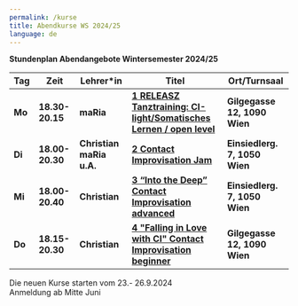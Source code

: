 ```yaml
---
permalink: /kurse
title: Abendkurse WS 2024/25
language: de
---
```

**Stundenplan Abendangebote Wintersemester 2024/25**

| Tag    | Zeit            | Lehrer*in                | Titel                                                                       | Ort/Turnsaal                  |
| ------ | --------------- | ------------------------ | --------------------------------------------------------------------------- | ----------------------------- |
| **Mo** | **18.30-20.15** | **maRia**                | **[1 RELEASZ Tanztraining: CI-light/Somatisches Lernen / open level](#mo)** | **Gilgegasse 12, 1090 Wien**  |
| **Di** | **18.00-20.30** | **Christian maRia u.A.** | **[2 Contact Improvisation Jam](#di)**                                      | **Einsiedlerg. 7, 1050 Wien** |
| **Mi** | **18.00-20.40** | **Christian**            | **[3 “Into the Deep” Contact Improvisation advanced](#mi)**                 | **Einsiedlerg. 7, 1050 Wien** |
| **Do** | **18.15-20.30** | **Christian**            | **[4 "Falling in Love with CI" Contact Improvisation beginner](#do)**       | **Gilgegasse 12, 1090 Wien**  |

Die neuen Kurse starten vom 23.- 26.9.2024\
Anmeldung ab Mitte Juni